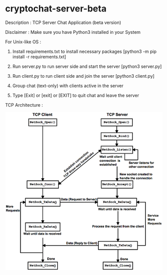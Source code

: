 # cryptochat-server-beta

Description : TCP Server Chat Application (beta version)

Disclaimer : Make sure you have Python3 installed in your System

For Unix-like OS :

1. Install requirements.txt to install necessary packages [python3 -m pip install -r requirements.txt] 

2. Run server.py to run server side and start the server [python3 server.py]

3. Run client.py to run client side and join the server [python3 client.py]

4. Group chat (text-only) with clients active in the server

5. Type [Exit] or [exit] or [EXIT] to quit chat and leave the server

TCP Architecture :

![](tcp_architecture.png)
